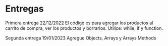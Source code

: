 # Entregas
Primera entrega 22/12/2022
El código es para agregar los productos al carrito de compra, ver los productos y borrarlos.
Utilice: while, if y function.

Segunda entrega 19/01/2023
Agregue Objects, Arrays y Arrays Methods
